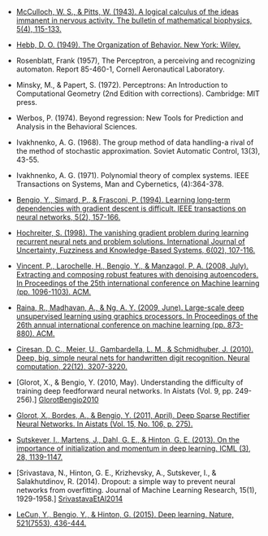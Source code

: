 - [McCulloch, W. S., & Pitts, W. (1943). A logical calculus of the ideas
  immanent in nervous activity. The bulletin of mathematical biophysics, 5(4),
  115-133.][McCullochPitts1943]

- [Hebb, D. O. (1949). The Organization of Behavior. New York:
  Wiley.][Hebb1949]

- Rosenblatt, Frank (1957), The Perceptron, a perceiving and recognizing
  automaton. Report 85-460-1, Cornell Aeronautical Laboratory.

- Minsky, M., & Papert, S. (1972). Perceptrons: An Introduction to
  Computational Geometry (2nd Edition with corrections). Cambridge: MIT press.

- Werbos, P. (1974). Beyond regression: New Tools for Prediction and Analysis
  in the Behavioral Sciences.

- Ivakhnenko, A. G. (1968). The group method of data handling-a rival of the
  method of stochastic approximation. Soviet Automatic Control, 13(3), 43-55.

- Ivakhnenko, A. G. (1971). Polynomial theory of complex systems. IEEE
  Transactions on Systems, Man and Cybernetics, (4):364-378.

- [Bengio, Y., Simard, P., & Frasconi, P. (1994). Learning long-term
  dependencies with gradient descent is difficult. IEEE transactions on neural
  networks, 5(2), 157-166.][BengioEtAl1994]

- [Hochreiter, S. (1998). The vanishing gradient problem during learning
  recurrent neural nets and problem solutions. International Journal of
  Uncertainty, Fuzziness and Knowledge-Based Systems, 6(02),
  107-116.][Hochreiter1998]

- [Vincent, P., Larochelle, H., Bengio, Y., & Manzagol, P. A. (2008, July).
  Extracting and composing robust features with denoising autoencoders. In
  Proceedings of the 25th international conference on Machine learning (pp.
  1096-1103). ACM.][VincentEtAl2008]

- [Raina, R., Madhavan, A., & Ng, A. Y. (2009, June). Large-scale deep
  unsupervised learning using graphics processors. In Proceedings of the 26th
  annual international conference on machine learning (pp. 873-880).
  ACM.][RainaEtAl2009]

- [Ciresan, D. C., Meier, U., Gambardella, L. M., & Schmidhuber, J. (2010).
  Deep, big, simple neural nets for handwritten digit recognition. Neural
  computation, 22(12), 3207-3220.][Ciresan2010]

- [Glorot, X., & Bengio, Y. (2010, May). Understanding the difficulty of
  training deep feedforward neural networks. In Aistats (Vol. 9, pp. 249-256).]
  [GlorotBengio2010]

- [Glorot, X., Bordes, A., & Bengio, Y. (2011, April). Deep Sparse Rectifier
  Neural Networks. In Aistats (Vol. 15, No. 106, p. 275).][GlorotEtAl2011]

- [Sutskever, I., Martens, J., Dahl, G. E., & Hinton, G. E. (2013). On the
  importance of initialization and momentum in deep learning. ICML (3), 28,
  1139-1147.][SutskeverEtAl2013]

- [Srivastava, N., Hinton, G. E., Krizhevsky, A., Sutskever, I., &
  Salakhutdinov, R. (2014). Dropout: a simple way to prevent neural networks
  from overfitting. Journal of Machine Learning Research, 15(1), 1929-1958.]
  [SrivastavaEtAl2014]

- [LeCun, Y., Bengio, Y., & Hinton, G. (2015). Deep learning. Nature, 521(7553),
  436-444.][LeCunEtAl2015]


[McCullochPitts1943]: http://www.minicomplexity.org/pubs/1943-mcculloch-pitts-bmb.pdf
[Hebb1949]: http://s-f-walker.org.uk/pubsebooks/pdfs/The_Organization_of_Behavior-Donald_O._Hebb.pdf
[BengioEtAl1994]: http://www-dsi.ing.unifi.it/~paolo/ps/tnn-94-gradient.pdf
[Hochreiter1998]: http://www.bioinf.jku.at/publications/older/2304.pdf
[VincentEtAl2008]: http://www.cs.toronto.edu/~larocheh/publications/icml-2008-denoising-autoencoders.pdf
[RainaEtAl2009]: http://www.machinelearning.org/archive/icml2009/papers/218.pdf
[Ciresan2010]: http://arxiv.org/pdf/1003.0358.pdf
[GlorotBengio2010]: http://www.jmlr.org/proceedings/papers/v9/glorot10a/glorot10a.pdf
[GlorotEtAl2011]: http://machinelearning.wustl.edu/mlpapers/paper_files/AISTATS2011_GlorotBB11.pdf
[SutskeverEtAl2013]: http://www.jmlr.org/proceedings/papers/v28/sutskever13.pdf
[LeCunEtAl2015]: https://www.cs.toronto.edu/~hinton/absps/NatureDeepReview.pdf
[SrivastavaEtAl2014]: https://www.cs.toronto.edu/~hinton/absps/JMLRdropout.pdf
